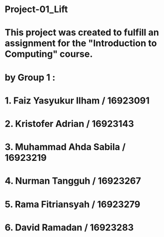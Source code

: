 # Project-01_Lift 
# This project was created to fulfill an assignment for the "Introduction to Computing" course.
#
#
#
#
# by Group 1 : 
# 1. Faiz Yasyukur Ilham / 16923091
# 2. Kristofer Adrian / 16923143
# 3. Muhammad Ahda Sabila / 16923219
# 4. Nurman Tangguh / 16923267
# 5. Rama Fitriansyah / 16923279
# 6. David Ramadan / 16923283
